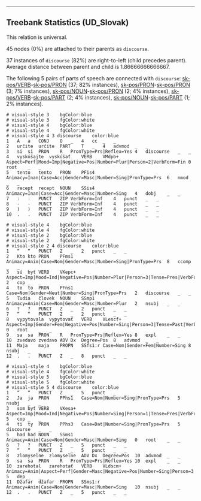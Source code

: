 

--------------------------------------------------------------------------------

## Treebank Statistics (UD_Slovak)

This relation is universal.

45 nodes (0%) are attached to their parents as `discourse`.

37 instances of `discourse` (82%) are right-to-left (child precedes parent).
Average distance between parent and child is 1.86666666666667.

The following 5 pairs of parts of speech are connected with `discourse`: [sk-pos/VERB]()-[sk-pos/PRON]() (37; 82% instances), [sk-pos/PRON]()-[sk-pos/PRON]() (3; 7% instances), [sk-pos/NOUN]()-[sk-pos/PRON]() (2; 4% instances), [sk-pos/VERB]()-[sk-pos/PART]() (2; 4% instances), [sk-pos/NOUN]()-[sk-pos/PART]() (1; 2% instances).


~~~ conllu
# visual-style 3	bgColor:blue
# visual-style 3	fgColor:white
# visual-style 4	bgColor:blue
# visual-style 4	fgColor:white
# visual-style 4 3 discourse	color:blue
1	A	a	CONJ	O	_	4	cc	_	_
2	určite	určite	PART	T	_	4	advmod	_	_
3	si	si	PRON	R	PronType=Prs|Reflex=Yes	4	discourse	_	_
4	vyskúšajte	vyskúšať	VERB	VMdpb+	Aspect=Perf|Mood=Imp|Negative=Pos|Number=Plur|Person=2|VerbForm=Fin	0	root	_	_
5	tento	tento	PRON	PFis4	Animacy=Inan|Case=Acc|Gender=Masc|Number=Sing|PronType=Prs	6	nmod	_	_
6	recept	recept	NOUN	SSis4	Animacy=Inan|Case=Acc|Gender=Masc|Number=Sing	4	dobj	_	_
7	:	:	PUNCT	ZIP	VerbForm=Inf	4	punct	_	_
8	-	-	PUNCT	ZIP	VerbForm=Inf	4	punct	_	_
9	)	)	PUNCT	ZIP	VerbForm=Inf	4	punct	_	_
10	.	.	PUNCT	ZIP	VerbForm=Inf	4	punct	_	_

~~~


~~~ conllu
# visual-style 4	bgColor:blue
# visual-style 4	fgColor:white
# visual-style 2	bgColor:blue
# visual-style 2	fgColor:white
# visual-style 2 4 discourse	color:blue
1	“	“	PUNCT	Z	_	2	punct	_	_
2	Kto	kto	PRON	PFms1	Animacy=Anim|Case=Nom|Gender=Masc|Number=Sing|PronType=Prs	8	ccomp	_	_
3	sú	byť	VERB	VKepc+	Aspect=Imp|Mood=Ind|Negative=Pos|Number=Plur|Person=3|Tense=Pres|VerbForm=Fin	2	cop	_	_
4	to	to	PRON	PFns1	Case=Nom|Gender=Neut|Number=Sing|PronType=Prs	2	discourse	_	_
5	ľudia	človek	NOUN	SSmp1	Animacy=Anim|Case=Nom|Gender=Masc|Number=Plur	2	nsubj	_	_
6	?	?	PUNCT	Z	_	2	punct	_	_
7	“	“	PUNCT	Z	_	2	punct	_	_
8	vypytovala	vypytovať	VERB	VLescf+	Aspect=Imp|Gender=Fem|Negative=Pos|Number=Sing|Person=3|Tense=Past|VerbForm=Part	0	root	_	_
9	sa	sa	PRON	R	PronType=Prs|Reflex=Yes	8	expl	_	_
10	zvedavo	zvedavo	ADV	Dx	Degree=Pos	8	advmod	_	_
11	Maja	maja	PROPN	SSfs1:r	Case=Nom|Gender=Fem|Number=Sing	8	nsubj	_	_
12	.	.	PUNCT	Z	_	8	punct	_	_

~~~


~~~ conllu
# visual-style 4	bgColor:blue
# visual-style 4	fgColor:white
# visual-style 5	bgColor:blue
# visual-style 5	fgColor:white
# visual-style 5 4 discourse	color:blue
1	“	“	PUNCT	Z	_	5	punct	_	_
2	Ja	ja	PRON	PPhs1	Case=Nom|Number=Sing|PronType=Prs	5	nsubj	_	_
3	som	byť	VERB	VKesa+	Aspect=Imp|Mood=Ind|Negative=Pos|Number=Sing|Person=1|Tense=Pres|VerbForm=Fin	5	cop	_	_
4	ti	ty	PRON	PPhs3	Case=Dat|Number=Sing|PronType=Prs	5	discourse	_	_
5	had	had	NOUN	SSms1	Animacy=Anim|Case=Nom|Gender=Masc|Number=Sing	0	root	_	_
6	?	?	PUNCT	Z	_	5	punct	_	_
7	“	“	PUNCT	Z	_	5	punct	_	_
8	zlomyseľne	zlomyseľne	ADV	Dx	Degree=Pos	10	advmod	_	_
9	sa	sa	PRON	R	PronType=Prs|Reflex=Yes	10	expl	_	_
10	zarehotal	zarehotať	VERB	VLdscm+	Animacy=Anim|Aspect=Perf|Gender=Masc|Negative=Pos|Number=Sing|Person=3|Tense=Past|VerbForm=Part	5	dep	_	_
11	Džafar	džafar	PROPN	SSms1:r	Animacy=Anim|Case=Nom|Gender=Masc|Number=Sing	10	nsubj	_	_
12	.	.	PUNCT	Z	_	5	punct	_	_

~~~


